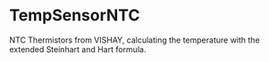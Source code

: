 TempSensorNTC
=============

NTC Thermistors from VISHAY, calculating the temperature with the extended Steinhart and Hart formula.